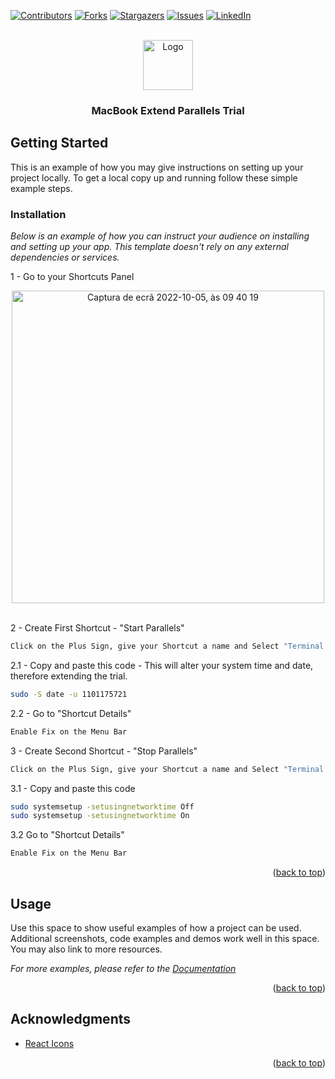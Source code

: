 <a name="readme-top"></a>

<!-- PROJECT SHIELDS -->
[![Contributors][contributors-shield]][contributors-url]
[![Forks][forks-shield]][forks-url]
[![Stargazers][stars-shield]][stars-url]
[![Issues][issues-shield]][issues-url]
[![LinkedIn][linkedin-shield]][linkedin-url]


<!-- PROJECT LOGO -->
<br />
<div align="center">
  <a href="https://github.com/othneildrew/Best-README-Template">
    <img src="https://macx.ws/uploads/posts/2016-09/1474284106_parallels-desktop-12.png" alt="Logo" width="80" height="80">
  </a>

  <h3 align="center">MacBook Extend Parallels Trial</h3>
</div>

<!-- GETTING STARTED -->
## Getting Started

This is an example of how you may give instructions on setting up your project locally.
To get a local copy up and running follow these simple example steps.


### Installation

_Below is an example of how you can instruct your audience on installing and setting up your app. This template doesn't rely on any external dependencies or services._

1 - Go to your Shortcuts Panel

<div align="center">
  <img width="500" alt="Captura de ecrã 2022-10-05, às 09 40 19" src="https://user-images.githubusercontent.com/36825211/194018477-b19b47b4-d917-4d69-82d0-16510f4a31c4.png">
</div>

<br>

2 - Create First Shortcut - "Start Parallels"

   ```sh
   Click on the Plus Sign, give your Shortcut a name and Select "Terminal > Execute Shell Script"
   ```
   
2.1 - Copy and paste this code - This will alter your system time and date, therefore extending the trial.

   ```sh
   sudo -S date -u 1101175721 
   ```
 
2.2 - Go to "Shortcut Details" 

   ```sh
   Enable Fix on the Menu Bar
   ```
   
3 - Create Second Shortcut - "Stop Parallels"

   ```sh
   Click on the Plus Sign, give your Shortcut a name and Select "Terminal > Execute Shell Script"
   ```
   
3.1 - Copy and paste this code

   ```sh
   sudo systemsetup -setusingnetworktime Off
   sudo systemsetup -setusingnetworktime On
   ```
   
   3.2 Go to "Shortcut Details" 

   ```sh
   Enable Fix on the Menu Bar
   ```

<p align="right">(<a href="#readme-top">back to top</a>)</p>


<!-- USAGE EXAMPLES -->
## Usage

Use this space to show useful examples of how a project can be used. Additional screenshots, code examples and demos work well in this space. You may also link to more resources.

_For more examples, please refer to the [Documentation](https://example.com)_

<p align="right">(<a href="#readme-top">back to top</a>)</p>

<!-- ACKNOWLEDGMENTS -->
## Acknowledgments

* [React Icons](https://react-icons.github.io/react-icons/search)

<p align="right">(<a href="#readme-top">back to top</a>)</p>

<!-- MARKDOWN LINKS & IMAGES -->
<!-- https://www.markdownguide.org/basic-syntax/#reference-style-links -->
[contributors-shield]: https://img.shields.io/github/contributors/othneildrew/Best-README-Template.svg?style=for-the-badge
[contributors-url]: https://github.com/Goldenroot/MacBook-Extend-Parallels-Trial/graphs/contributors
[forks-shield]: https://img.shields.io/github/forks/othneildrew/Best-README-Template.svg?style=for-the-badge
[forks-url]: https://github.com/Goldenroot/MacBook-Extend-Parallels-Trial/network/members
[stars-shield]: https://img.shields.io/github/stars/othneildrew/Best-README-Template.svg?style=for-the-badge
[stars-url]: https://github.com/Goldenroot/MacBook-Extend-Parallels-Trial/stargazers
[issues-shield]: https://img.shields.io/github/issues/othneildrew/Best-README-Template.svg?style=for-the-badge
[issues-url]: https://github.com/Goldenroot/MacBook-Extend-Parallels-Trial/issues
[linkedin-shield]: https://img.shields.io/badge/-LinkedIn-black.svg?style=for-the-badge&logo=linkedin&colorB=555
[linkedin-url]: https://linkedin.com/in/miguel2k1

